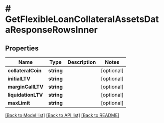 # # GetFlexibleLoanCollateralAssetsDataResponseRowsInner

## Properties

Name | Type | Description | Notes
------------ | ------------- | ------------- | -------------
**collateralCoin** | **string** |  | [optional]
**initialLTV** | **string** |  | [optional]
**marginCallLTV** | **string** |  | [optional]
**liquidationLTV** | **string** |  | [optional]
**maxLimit** | **string** |  | [optional]

[[Back to Model list]](../../README.md#models) [[Back to API list]](../../README.md#endpoints) [[Back to README]](../../README.md)

